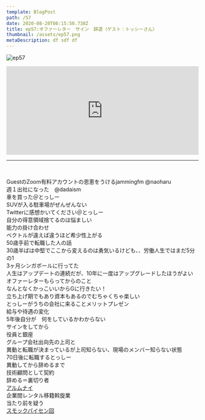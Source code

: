 ```yaml
---  
template: BlogPost  
path: /57
date: 2020-08-20T06:15:50.738Z  
title: ep57:オファーレター　サイン　辞退（ゲスト：トッシーさん）
thumbnail: /assets/ep57.png
metaDescription: df sdf df  
---  
```

![ep57](/assets/ep57.png)  

<iframe src="https://open.spotify.com/embed/episode/6bEmRbmiw0VqCgfHPi0pch" width="100%" height="232" frameBorder="0" allowfullscreen="" allow="autoplay; clipboard-write; encrypted-media; fullscreen; picture-in-picture"></iframe>


***
  
</br>

GuestのZoom有料アカウントの恩恵をうけるjammingfm @naoharu  
週１出社になった　@dadaism  
車を買った＠とっしー  
SUVが入る駐車場がぜんぜんない  
Twitterに感想かいてください＠とっしー  
自分の得意領域捨てるのは悩ましい  
能力の掛け合わせ  
ベクトルが違えば違うほど希少性上がる  
50歳手前で転職した人の話  
30歳半ばは中堅でここから変えるのは勇気いるけども、、労働人生ではまだ5分の1  
3ヶ月シンガポールに行ってた  
人生はアップデートの連続だが、10年に一度はアップグレードしたほうがよい  
オファーレターもらってからのこと  
なんとなくかっこいいからGに行きたい！  
立ち上げ期でもあり資本もあるのでむちゃくちゃ楽しい  
とっしーがうちの会社に来ることメリットプレゼン  
給与や待遇の変化  
5年後自分が　何をしているかわからない  
サインをしてから  
役員と銀座  
グループ会社出向先の上司と  
異動と転職が決まっているが上司知らない、現場のメンバー知らない状態  
70日後に転職するとっしー  
異動してから辞めるまで  
技術顧問として契約  
辞める＝裏切り者  
[アルムナイ](https://hrnote.jp/contents/contents-8627/)  
企業間レンタル移籍斡旋業  
当たり前を疑う  
[スモックパイセン回](https://jamming.fm/41)  